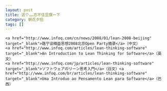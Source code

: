 ```yaml
---
layout: post
title: 这个……忍不住显摆一下
category: 朝花夕拾
tags: []
---
```


	<a href="http://www.infoq.com/cn/news/2008/01/lean-2008-beijing" target="_blank">路宁谈精益思想2008北京Open Party摘录</a>（中文）
	<a href="http://www.infoq.com/articles/lean-thinking-software" target="_blank">An Introduction to Lean Thinking for Software</a>（英文）
	<a href="http://www.infoq.com/jp/articles/lean-thinking-software" target="_blank">ソフトウェアのリーン思考入門</a>（日文）<a href="http://www.infoq.com/br/articles/lean-thinking-software" target="_blank">Uma Introduo ao Pensamento Lean para Software</a>（巴西）